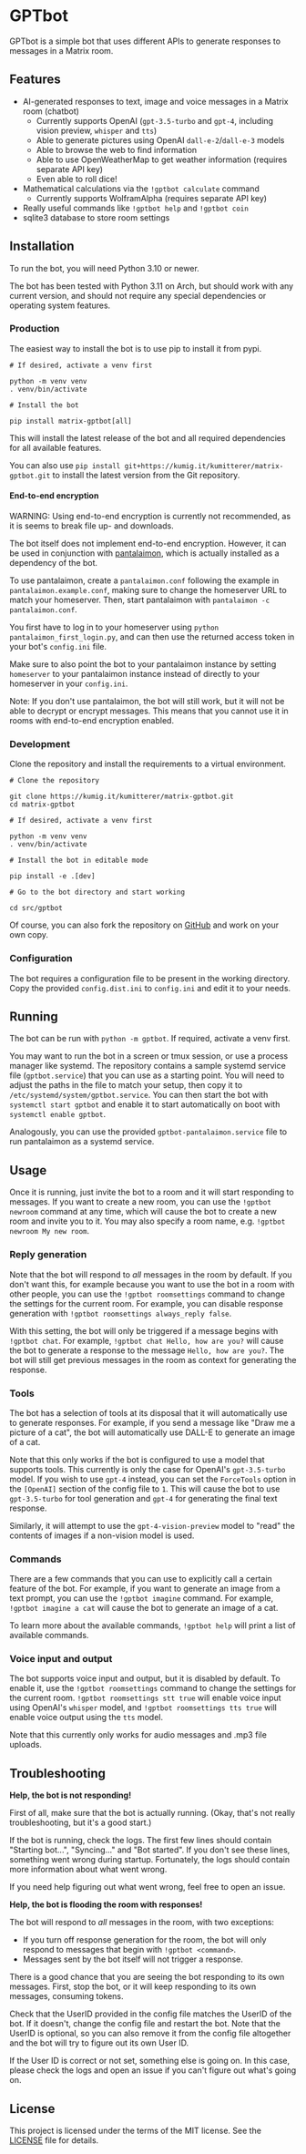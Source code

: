# GPTbot

GPTbot is a simple bot that uses different APIs to generate responses to
messages in a Matrix room.

## Features

- AI-generated responses to text, image and voice messages in a Matrix room 
(chatbot)
  - Currently supports OpenAI (`gpt-3.5-turbo` and `gpt-4`, including vision 
  preview, `whisper` and `tts`)
  - Able to generate pictures using OpenAI `dall-e-2`/`dall-e-3` models
  - Able to browse the web to find information
  - Able to use OpenWeatherMap to get weather information (requires separate 
  API key)
  - Even able to roll dice!
- Mathematical calculations via the `!gptbot calculate` command
  - Currently supports WolframAlpha (requires separate API key)
- Really useful commands like `!gptbot help` and `!gptbot coin`
- sqlite3 database to store room settings

## Installation

To run the bot, you will need Python 3.10 or newer.

The bot has been tested with Python 3.11 on Arch, but should work with any
current version, and should not require any special dependencies or operating
system features.

### Production

The easiest way to install the bot is to use pip to install it from pypi.

```shell
# If desired, activate a venv first

python -m venv venv
. venv/bin/activate

# Install the bot

pip install matrix-gptbot[all]
```

This will install the latest release of the bot and all required dependencies
for all available features.

You can also use `pip install git+https://kumig.it/kumitterer/matrix-gptbot.git`
to install the latest version from the Git repository.

#### End-to-end encryption

WARNING: Using end-to-end encryption is currently not recommended, as it is
seems to break file up- and downloads.

The bot itself does not implement end-to-end encryption. However, it can be
used in conjunction with [pantalaimon](https://github.com/matrix-org/pantalaimon),
which is actually installed as a dependency of the bot.

To use pantalaimon, create a `pantalaimon.conf` following the example in
`pantalaimon.example.conf`, making sure to change the homeserver URL to match
your homeserver. Then, start pantalaimon with `pantalaimon -c pantalaimon.conf`.

You first have to log in to your homeserver using `python pantalaimon_first_login.py`,
and can then use the returned access token in your bot's `config.ini` file.

Make sure to also point the bot to your pantalaimon instance by setting 
`homeserver` to your pantalaimon instance instead of directly to your 
homeserver in your `config.ini`.

Note: If you don't use pantalaimon, the bot will still work, but it will not 
be able to decrypt or encrypt messages. This means that you cannot use it in
rooms with end-to-end encryption enabled.

### Development

Clone the repository and install the requirements to a virtual environment.

```shell
# Clone the repository

git clone https://kumig.it/kumitterer/matrix-gptbot.git
cd matrix-gptbot

# If desired, activate a venv first

python -m venv venv
. venv/bin/activate

# Install the bot in editable mode

pip install -e .[dev]

# Go to the bot directory and start working

cd src/gptbot
```

Of course, you can also fork the repository on [GitHub](https://github.com/kumitterer/matrix-gptbot/)
and work on your own copy.

### Configuration

The bot requires a configuration file to be present in the working directory.
Copy the provided `config.dist.ini` to `config.ini` and edit it to your needs.

## Running

The bot can be run with `python -m gptbot`. If required, activate a venv first.

You may want to run the bot in a screen or tmux session, or use a process
manager like systemd. The repository contains a sample systemd service file
(`gptbot.service`) that you can use as a starting point. You will need to
adjust the paths in the file to match your setup, then copy it to
`/etc/systemd/system/gptbot.service`. You can then start the bot with
`systemctl start gptbot` and enable it to start automatically on boot with
`systemctl enable gptbot`.

Analogously, you can use the provided `gptbot-pantalaimon.service` file to run
pantalaimon as a systemd service.

## Usage

Once it is running, just invite the bot to a room and it will start responding
to messages. If you want to create a new room, you can use the `!gptbot newroom`
command at any time, which will cause the bot to create a new room and invite
you to it. You may also specify a room name, e.g. `!gptbot newroom My new room`.

### Reply generation

Note that the bot will respond to _all_ messages in the room by default. If you
don't want this, for example because you want to use the bot in a room with
other people, you can use the `!gptbot roomsettings` command to change the
settings for the current room. For example, you can disable response generation
with `!gptbot roomsettings always_reply false`.

With this setting, the bot will only be triggered if a message begins with
`!gptbot chat`. For example, `!gptbot chat Hello, how are you?` will cause the
bot to generate a response to the message `Hello, how are you?`. The bot will
still get previous messages in the room as context for generating the response.

### Tools

The bot has a selection of tools at its disposal that it will automatically use
to generate responses. For example, if you send a message like "Draw me a
picture of a cat", the bot will automatically use DALL-E to generate an image
of a cat.

Note that this only works if the bot is configured to use a model that supports
tools. This currently is only the case for OpenAI's `gpt-3.5-turbo` model. If
you wish to use `gpt-4` instead, you can set the `ForceTools` option in the 
`[OpenAI]` section of the config file to `1`. This will cause the bot to use
`gpt-3.5-turbo` for tool generation and `gpt-4` for generating the final text
response.

Similarly, it will attempt to use the `gpt-4-vision-preview` model to "read" 
the contents of images if a non-vision model is used.

### Commands

There are a few commands that you can use to explicitly call a certain feature
of the bot. For example, if you want to generate an image from a text prompt, 
you can use the `!gptbot imagine` command. For example, `!gptbot imagine a cat`
will cause the bot to generate an image of a cat.

To learn more about the available commands, `!gptbot help` will print a list of
available commands.

### Voice input and output

The bot supports voice input and output, but it is disabled by default. To
enable it, use the `!gptbot roomsettings` command to change the settings for
the current room. `!gptbot roomsettings stt true` will enable voice input using
OpenAI's `whisper` model, and `!gptbot roomsettings tts true` will enable voice
output using the `tts` model.

Note that this currently only works for audio messages and .mp3 file uploads.

## Troubleshooting

**Help, the bot is not responding!**

First of all, make sure that the bot is actually running. (Okay, that's not
really troubleshooting, but it's a good start.)

If the bot is running, check the logs. The first few lines should contain
"Starting bot...", "Syncing..." and "Bot started". If you don't see these
lines, something went wrong during startup. Fortunately, the logs should
contain more information about what went wrong.

If you need help figuring out what went wrong, feel free to open an issue.

**Help, the bot is flooding the room with responses!**

The bot will respond to _all_ messages in the room, with two exceptions:

- If you turn off response generation for the room, the bot will only respond
  to messages that begin with `!gptbot <command>`.
- Messages sent by the bot itself will not trigger a response.

There is a good chance that you are seeing the bot responding to its own
messages. First, stop the bot, or it will keep responding to its own messages,
consuming tokens.

Check that the UserID provided in the config file matches the UserID of the bot.
If it doesn't, change the config file and restart the bot. Note that the UserID
is optional, so you can also remove it from the config file altogether and the
bot will try to figure out its own User ID.

If the User ID is correct or not set, something else is going on. In this case,
please check the logs and open an issue if you can't figure out what's going on.

## License

This project is licensed under the terms of the MIT license. See the [LICENSE](LICENSE)
file for details.
